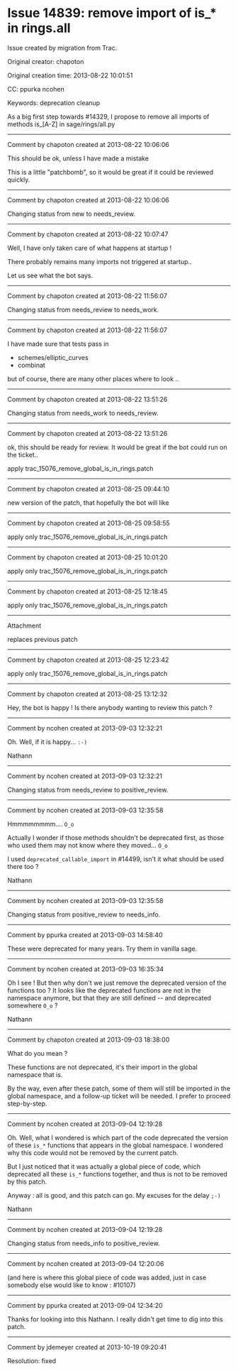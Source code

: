 # Issue 14839: remove import of is_* in rings.all

Issue created by migration from Trac.

Original creator: chapoton

Original creation time: 2013-08-22 10:01:51

CC:  ppurka ncohen

Keywords: deprecation cleanup

As a big first step towards #14329, I propose to remove all imports of methods is_[A-Z] in sage/rings/all.py


---

Comment by chapoton created at 2013-08-22 10:06:06

This should be ok, unless I have made a mistake

This is a little "patchbomb", so it would be great if it could be reviewed quickly.


---

Comment by chapoton created at 2013-08-22 10:06:06

Changing status from new to needs_review.


---

Comment by chapoton created at 2013-08-22 10:07:47

Well, I have only taken care of what happens at startup !

There probably remains many imports not triggered at startup.. 

Let us see what the bot says.


---

Comment by chapoton created at 2013-08-22 11:56:07

Changing status from needs_review to needs_work.


---

Comment by chapoton created at 2013-08-22 11:56:07

I have made sure that tests pass in

* schemes/elliptic_curves
* combinat

but of course, there are many other places where to look ..


---

Comment by chapoton created at 2013-08-22 13:51:26

Changing status from needs_work to needs_review.


---

Comment by chapoton created at 2013-08-22 13:51:26

ok, this should be ready for review. It would be great if the bot could run on the ticket..


apply trac_15076_remove_global_is_in_rings.patch


---

Comment by chapoton created at 2013-08-25 09:44:10

new version of the patch, that hopefully the bot will like


---

Comment by chapoton created at 2013-08-25 09:58:55

apply only trac_15076_remove_global_is_in_rings.patch​


---

Comment by chapoton created at 2013-08-25 10:01:20

apply only trac_15076_remove_global_is_in_rings.patch


---

Comment by chapoton created at 2013-08-25 12:18:45

apply only trac_15076_remove_global_is_in_rings.patch


---

Attachment

replaces previous patch


---

Comment by chapoton created at 2013-08-25 12:23:42

apply only trac_15076_remove_global_is_in_rings.patch


---

Comment by chapoton created at 2013-08-25 13:12:32

Hey, the bot is happy ! Is there anybody wanting to review this patch ?


---

Comment by ncohen created at 2013-09-03 12:32:21

Oh. Well, if it is happy... `:-)`

Nathann


---

Comment by ncohen created at 2013-09-03 12:32:21

Changing status from needs_review to positive_review.


---

Comment by ncohen created at 2013-09-03 12:35:58

Hmmmmmmmm.... `O_o`

Actually I wonder if those methods shouldn't be deprecated first, as those who used them may not know where they moved... `O_o`

I used ``deprecated_callable_import`` in #14499, isn't it what should be used there too ?

Nathann


---

Comment by ncohen created at 2013-09-03 12:35:58

Changing status from positive_review to needs_info.


---

Comment by ppurka created at 2013-09-03 14:58:40

These were deprecated for many years. Try them in vanilla sage.


---

Comment by ncohen created at 2013-09-03 16:35:34

Oh I see ! But then why don't we just remove the deprecated version of the functions too ? It looks like the deprecated functions are not in the namespace anymore, but that they are still defined -- and deprecated somewhere `O_o` ?

Nathann


---

Comment by chapoton created at 2013-09-03 18:38:00

What do you mean ?

These functions are not deprecated, it's their import in the global namespace that is.

By the way, even after these patch, some of them will still be imported in the global namespace, and a follow-up ticket will be needed. I prefer to proceed step-by-step.


---

Comment by ncohen created at 2013-09-04 12:19:28

Oh. Well, what I wondered is which part of the code deprecated the version of these `is_*` functions that appears in the global namespace. I wondered why this code would not be removed by the current patch.

But I just noticed that it was actually a global piece of code, which deprecated all these `is_*` functions together, and thus is not to be removed by this patch.

Anyway : all is good, and this patch can go. My excuses for the delay `;-)`

Nathann


---

Comment by ncohen created at 2013-09-04 12:19:28

Changing status from needs_info to positive_review.


---

Comment by ncohen created at 2013-09-04 12:20:06

(and here is where this global piece of code was added, just in case somebody else would like to know : #10107)


---

Comment by ppurka created at 2013-09-04 12:34:20

Thanks for looking into this Nathann. I really didn't get time to dig into this patch.


---

Comment by jdemeyer created at 2013-10-19 09:20:41

Resolution: fixed

